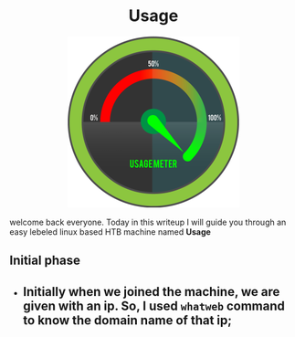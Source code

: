 # <center>Usage</center>
<p align="center"><img src="../.medias/usage/usage_logo.png"></p>

welcome back everyone. Today in this writeup I will guide you through an easy lebeled linux based HTB machine named <strong>Usage</strong> 

## Initial phase

- Initially when we joined the machine, we are given with an ip. So, I used `whatweb` command to know the domain name of that ip;
    - 